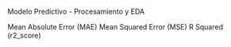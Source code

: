 Modelo Predictivo - Procesamiento y EDA

Mean Absolute Error (MAE)
Mean Squared Error (MSE)
R Squared (r2_score)
